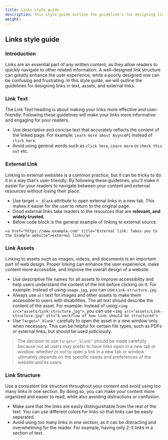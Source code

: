 ```yaml
---
title: Links style guide
description: This style guide outline the guideline's for designing links in text, assets, and external references.
weight:
---
```


## Links style guide

### Introduction
Links are an essential part of any written content, as they allow readers to quickly navigate to other related information. A well-designed link structure can greatly enhance the user experience, while a poorly designed one can be confusing and frustrating. In this style guide, we will outline the guidelines for designing links in text, assets, and external links.

### Link Text 

The Link Text heading is about making your links more effective and user-friendly. Following these guidelines will make your links more informative and engaging for your readers.

- Use descriptive and concise text that accurately reflects the content of the linked page. For example: `Learn more about AsyncAPI` instead of `click here`.
- Avoid using general words such as `click here`, `Learn more` or `check this out` etc.

### External Link 

Linking to external websites is a common practice, but it can be tricky to do it in a way that's user-friendly. By following these guidelines, you'll make it easier for your readers to navigate between your content and external resources without losing their place.

- Use target = `_blank` attribute to open external links in a new tab. This makes it easier for the user to return to the original page.
- Good external links take readers to the resources that are **relevant, and widely trusted**. 
- Below code block is the general example of linking to external source.

```
<a href="https://www.example.com" title="External link: Takes you to the Example website">external link</a>
```

### Link Assets

Linking to assets such as images, videos, and documents is an important part of web design. Proper linking can enhance the user experience, make content more accessible, and improve the overall design of a website.

- Use descriptive file names for all assets to improve accessibility and help users understand the content of the link before clicking on it. For example:
Instead of using `image.jpg`, you can use `Link-structure.jpg`. 
- Always use `alt` text for images and other assets to make them accessible to users with disabilities. The alt text should describe the content of the asset. 
For example: Instead of using `<img src="assets/Link-structure.jpg">`, you can use `<img src="assets/Link-structure.jpg" alt="A workflow of how link should be structured">`
- Use `Target="_blank"` carefully to open the asset in a new window only when necessary. This can be helpful for certain file types, such as PDFs or external links, but should be used judiciously.
> The decision to use `Target="_blank"` should be made carefully because not all users may prefer to have links open in a new tab or window.  whether or not to open a link in a new tab or window ultimately depends on the specific needs and preferences of the website and its users.
### Link Structure 

Use a consistent link structure throughout your content and avoid using too many links in one section. By doing so, you can make your content more organized and easier to read, while also avoiding distractions or confusion.

- Make sure that the links are easily distinguishable from the rest of the text. You can use different colors for links so that links can be easily separated.
- Avoid using too many links in one section, as it can be distracting and overwhelming for the reader. For example, having only 2-3 links in a section of text.